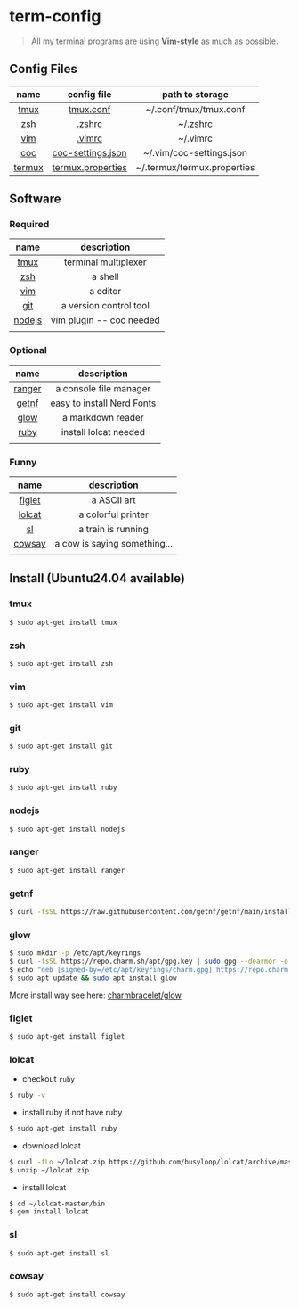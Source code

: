 # term-config

> All my terminal programs are using **Vim-style** as much as possible.

## Config Files

| name                            | config file                                        | path to storage             |
| :-:                             | :-:                                                | :-:                         |
| [tmux](./Documents/tmux.md)     | [tmux.conf](./confFiles/tmux.conf)                 | ~/.conf/tmux/tmux.conf      |
| [zsh](./Documents/zsh.md)       | [.zshrc](./confFiles/.zshrc)                       | ~/.zshrc                    |
| [vim](./Documents/vim.md)       | [.vimrc](./confFiles/.vimrc)                       | ~/.vimrc                    |
| [coc](./Documents/coc.md)       | [coc-settings.json](./confFiles/coc-settings.json) | ~/.vim/coc-settings.json    |
| [termux](./Documents/termux.md) | [termux.properties](./confFiles/termux.properties) | ~/.termux/termux.properties |


## Software
### Required
| name              | description                          |
| :-:               | :-:                                  |
| [tmux](#tmux)     | terminal multiplexer                 |
| [zsh](#zsh)       | a shell                              |
| [vim](#vim)       | a editor                             |
| [git](#git)       | a version control tool               |
| [nodejs](#nodejs) | vim plugin -- coc needed             |
|                   |                                      |

### Optional
| name              | description                |
| :-:               | :-:                        |
| [ranger](#ranger) | a console file manager     |
| [getnf](#getnf)   | easy to install Nerd Fonts |
| [glow](#glow)     | a markdown reader          |
| [ruby](#ruby)     | install lolcat needed                |
|                   |                            |

### Funny
| name              | description                  |
| :-:               | :-:                          |
| [figlet](#figlet) | a ASCII art                  |
| [lolcat](#lolcat) | a colorful printer           |
| [sl](#sl)         | a train is running           |
| [cowsay](#cowsay) | a cow is saying something... |
|                   |                              |

## Install (Ubuntu24.04 available)

### tmux
```sh
$ sudo apt-get install tmux
```

### zsh
```sh
$ sudo apt-get install zsh
```

### vim
```sh
$ sudo apt-get install vim
```

### git
```sh
$ sudo apt-get install git
```

### ruby
```sh
$ sudo apt-get install ruby
```

### nodejs
```sh
$ sudo apt-get install nodejs
```

### ranger
```sh
$ sudo apt-get install ranger
```

### getnf
```sh
$ curl -fsSL https://raw.githubusercontent.com/getnf/getnf/main/install.sh | zsh -s -- --tag=v0.1.0
```

### glow
```sh
$ sudo mkdir -p /etc/apt/keyrings
$ curl -fsSL https://repo.charm.sh/apt/gpg.key | sudo gpg --dearmor -o /etc/apt/keyrings/charm.gpg
$ echo "deb [signed-by=/etc/apt/keyrings/charm.gpg] https://repo.charm.sh/apt/ * *" | sudo tee /etc/apt/sources.list.d/charm.list
$ sudo apt update && sudo apt install glow
```
More install way see here: [charmbracelet/glow](https://github.com/charmbracelet/glow)

### figlet
```sh
$ sudo apt-get install figlet
```

### lolcat
- checkout `ruby`
```sh
$ ruby -v
```

- install ruby if not have ruby
```sh
$ sudo apt-get install ruby
```

- download lolcat
```sh
$ curl -fLo ~/lolcat.zip https://github.com/busyloop/lolcat/archive/master.zip
$ unzip ~/lolcat.zip
```

- install lolcat
```sh
$ cd ~/lolcat-master/bin
$ gem install lolcat
```

### sl
```sh
$ sudo apt-get install sl
```

### cowsay
```sh
$ sudo apt-get install cowsay
```


